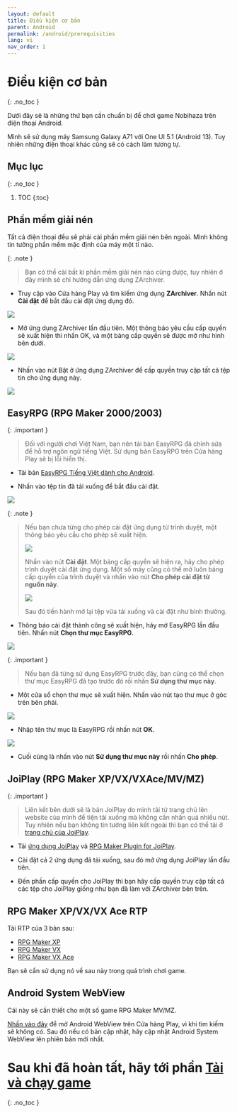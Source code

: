 ```yaml
---
layout: default
title: Điều kiện cơ bản
parent: Android
permalink: /android/prerequisities
lang: vi
nav_order: 1
---
```


# Điều kiện cơ bản
{: .no_toc }

Dưới đây sẽ là những thứ bạn cần chuẩn bị để chơi game Nobihaza trên điện thoại Android.

Mình sẽ sử dụng máy Samsung Galaxy A71 với One UI 5.1 (Android 13). Tuy nhiên những điện thoại khác cũng sẽ có cách làm tương tự.

## Mục lục
{: .no_toc }

1. TOC
{:toc}

## Phần mềm giải nén

Tất cả điện thoại đều sẽ phải cài phần mềm giải nén bên ngoài. Mình không tin tưởng phần mềm mặc định của máy một tí nào.

{: .note }
> Bạn có thể cài bất kì phần mềm giải nén nào cũng được, tuy nhiên ở đây mình sẽ chỉ hướng dẫn ứng dụng ZArchiver.

* Truy cập vào Cửa hàng Play và tìm kiếm ứng dụng **ZArchiver**. Nhấn nút **Cài đặt** để bắt đầu cài đặt ứng dụng đó.

![](<images/Screenshot_20250731_101244_Google Play Store.png>)

* Mở ứng dụng ZArchiver lần đầu tiên. Một thông báo yêu cầu cấp quyền sẽ xuất hiện thì nhấn OK, và một bảng cấp quyền sẽ được mở như hình bên dưới.

![](images/Screenshot_20250731_101428_Settings.png)

* Nhấn vào nút Bật ở ứng dụng ZArchiver để cấp quyền truy cập tất cả tệp tin cho ứng dụng này.

![](images/tempFileForShare_20250731-101658.png)

## EasyRPG (RPG Maker 2000/2003)

{: .important }
> Đối với người chơi Việt Nam, bạn nên tải bản EasyRPG đã chỉnh sửa để hỗ trợ ngôn ngữ tiếng Việt.
> Sử dụng bản EasyRPG trên Cửa hàng Play sẽ bị lỗi hiển thị.

* Tải bản [EasyRPG Tiếng Việt dành cho Android](https://github.com/The-Firefly-Project/EasyRPGPlayer-Vietnamese/releases/download/0.8.1.1/android.apk).

* Nhấn vào tệp tin đã tải xuống để bắt đầu cài đặt.

![](images/tempFileForShare_20250731-102538.png)

{: .note }
> Nếu bạn chưa từng cho phép cài đặt ứng dụng từ trình duyệt, một thông báo yêu cầu cho phép sẽ xuất hiện.
>
> ![](images/tempFileForShare_20250731-102235.png)
>
> Nhấn vào nút **Cài đặt**. Một bảng cấp quyền sẽ hiện ra, hãy cho phép trình duyệt cài đặt ứng dụng. Một số máy cũng có thể mở luôn bảng cấp quyền của trình duyệt và nhấn vào nút **Cho phép cài đặt từ nguồn này**.
>
> ![](images/tempFileForShare_20250731-102433.png)
>
> Sau đó tiến hành mở lại tệp vừa tải xuống và cài đặt như bình thường.

* Thông báo cài đặt thành công sẽ xuất hiện, hãy mở EasyRPG lần đầu tiên. Nhấn nút **Chọn thư mục EasyRPG**.

![](images/image.png)

{: .important }
> Nếu bạn đã từng sử dụng EasyRPG trước đây, bạn cũng có thể chọn thư mục EasyRPG đã tạo trước đó rồi nhấn **Sử dụng thư mục này**.

* Một cửa sổ chọn thư mục sẽ xuất hiện. Nhấn vào nút tạo thư mục ở góc trên bên phải.

![](images/image-1.png)

* Nhập tên thư mục là EasyRPG rồi nhấn nút **OK**.

![](images/tempFileForShare_20250731-103220.png)

* Cuối cùng là nhấn vào nút **Sử dụng thư mục này** rồi nhấn **Cho phép**.

## JoiPlay (RPG Maker XP/VX/VXAce/MV/MZ)

{: .important }
> Liên kết bên dưới sẽ là bản JoiPlay do mình tải từ trang chủ lên website của mình để tiện tải xuống mà không cần nhấn quá nhiều nút. Tuy nhiên nếu bạn không tin tưởng liên kết ngoài thì bạn có thể tải ở [trang chủ của JoiPlay](https://joiplay.cyou).

* Tải [ứng dụng JoiPlay](https://nbhzvn.one/tools/JoiPlay/1.20.550/JoiPlay.apk) và [RPG Maker Plugin for JoiPlay](https://nbhzvn.one/tools/JoiPlay/1.20.550/RPG%20Maker%20Plugin%20for%20JoiPlay.apk).

* Cài đặt cả 2 ứng dụng đã tải xuống, sau đó mở ứng dụng JoiPlay lần đầu tiên.

* Đến phần cấp quyền cho JoiPlay thì bạn hãy cấp quyền truy cập tất cả các tệp cho JoiPlay giống như bạn đã làm với ZArchiver bên trên.

## RPG Maker XP/VX/VX Ace RTP

Tải RTP của 3 bản sau:
    
* [RPG Maker XP](https://dl.komodo.jp/rpgmakerweb/run-time-packages/xp_rtp104e.exe)
* [RPG Maker VX](https://dl.komodo.jp/rpgmakerweb/run-time-packages/vx_rtp102e.zip)
* [RPG Maker VX Ace](https://dl.komodo.jp/rpgmakerweb/run-time-packages/RPGVXAce_RTP.zip)

Bạn sẽ cần sử dụng nó về sau này trong quá trình chơi game.

## Android System WebView

Cái này sẽ cần thiết cho một số game RPG Maker MV/MZ.

[Nhấn vào đây](https://play.google.com/store/apps/details?id=com.google.android.webview) để mở Android WebView trên Cửa hàng Play, vì khi tìm kiếm sẽ không có. Sau đó nếu có bản cập nhật, hãy cập nhật Android System WebView lên phiên bản mới nhất.

# Sau khi đã hoàn tất, hãy tới phần [Tải và chạy game](./installation)
{: .no_toc }